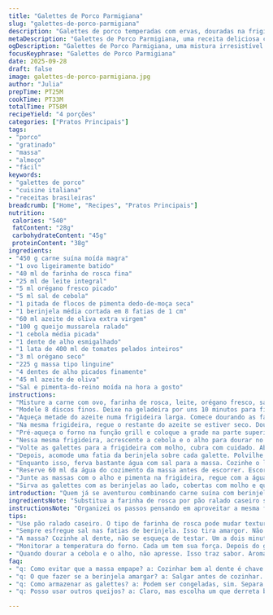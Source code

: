 ```yaml
---
title: "Galettes de Porco Parmigiana"
slug: "galettes-de-porco-parmigiana"
description: "Galettes de porco temperadas com ervas, douradas na frigideira, cobertas com fatias de berinjela e queijo gratinado, acompanhadas de molho de tomate rápido e linguine ao alho. Ajustes nas quantidades e passos para mais sabor e textura, incluindo troca da salsa pelo orégano fresco e pitada extra de calor. Técnica focada em reconhecer o ponto certo pelo aroma e aparência, além de dicas para evitar berinjela amarga ou massa empapada. Receita com toque mediterrâneo e jeito brasileiro, prática e saborosa para o dia a dia."
metaDescription: "Galettes de Porco Parmigiana, uma receita deliciosa com carne suína, berinjela. Prática para o dia a dia e cheia de sabor."
ogDescription: "Galettes de Porco Parmigiana, uma mistura irresistível de sabores. Carne suína, berinjela e queijo gratinado. Ótima opção para almoços!"
focusKeyphrase: "Galettes de Porco Parmigiana"
date: 2025-09-28
draft: false
image: galettes-de-porco-parmigiana.jpg
author: "Julia"
prepTime: PT25M
cookTime: PT33M
totalTime: PT58M
recipeYield: "4 porções"
categories: ["Pratos Principais"]
tags:
- "porco"
- "gratinado"
- "massa"
- "almoço"
- "fácil"
keywords:
- "galettes de porco"
- "cuisine italiana"
- "receitas brasileiras"
breadcrumb: ["Home", "Recipes", "Pratos Principais"]
nutrition: 
 calories: "540"
 fatContent: "28g"
 carbohydrateContent: "45g"
 proteinContent: "38g"
ingredients:
- "450 g carne suína moída magra"
- "1 ovo ligeiramente batido"
- "40 ml de farinha de rosca fina"
- "25 ml de leite integral"
- "5 ml orégano fresco picado"
- "5 ml sal de cebola"
- "1 pitada de flocos de pimenta dedo-de-moça seca"
- "1 berinjela média cortada em 8 fatias de 1 cm"
- "60 ml azeite de oliva extra virgem"
- "100 g queijo mussarela ralado"
- "1 cebola média picada"
- "1 dente de alho esmigalhado"
- "1 lata de 400 ml de tomates pelados inteiros"
- "3 ml orégano seco"
- "225 g massa tipo linguine"
- "4 dentes de alho picados finamente"
- "45 ml azeite de oliva"
- "Sal e pimenta-do-reino moída na hora a gosto"
instructions:
- "Misture a carne com ovo, farinha de rosca, leite, orégano fresco, sal de cebola e a pimenta seca. Tempere com pimenta-do-reino moída na hora. Trabalhe a massa até ficar homogênea, sem compactar demais ou ela vai ficar pesada."
- "Modele 8 discos finos. Deixe na geladeira por uns 10 minutos para firmar e não desmanchar durante o cozimento."
- "Aqueça metade do azeite numa frigideira larga. Comece dourando as fatias de berinjela em fogo médio-alto. Dois minutos de cada lado, elas precisam ficar com marca de grelha e macias, mas firmes. Salpique sal grosso para tirar amargor. Reserve numa travessa forrada com papel absorvente."
- "Na mesma frigideira, regue o restante do azeite se estiver seco. Doure rapidamente as galettes de carne, 2 a 3 minutos de cada lado apenas para selar. O interior ficará suculento depois."
- "Pré-aqueça o forno na função grill e coloque a grade na parte superior."
- "Nessa mesma frigideira, acrescente a cebola e o alho para dourar no resto da gordura da carne, mexa até ficar translúcido e perfumado. Então, acrescente os tomates pelados que você esmigalhou com as mãos, o orégano seco e leve para fervura moderada. Deixe reduzir, mexendo de vez em quando, até notar o molho encorpado, isso leva uns 6 minutos."
- "Volte as galettes para a frigideira com molho, cubra com cuidado. Abaixe o fogo e deixe cozinhar coberto por uns 6 minutos, até a carne firmar e absorver o sabor do molho."
- "Depois, acomode uma fatia da berinjela sobre cada galette. Polvilhe generosamente com o queijo mussarela e leve ao grill do forno por uns 6 minutos ou até gratinar e dourar. Não tire o olho para não queimar o queijo."
- "Enquanto isso, ferva bastante água com sal para a massa. Cozinhe o linguine até ficar al dente, teste puxando um para sentir resistência, cerca de 8 a 9 minutos."
- "Reserve 60 ml da água do cozimento da massa antes de escorrer. Escorra bem, volte a massa para a panela. Aqueça o azeite numa frigideira, doure o alho junto com uma pitada de flocos de pimenta dedo-de-moça, cuidado para não queimar e ficar amargo."
- "Junte as massas com o alho e pimenta na frigideira, regue com a água reservada, mexa vigorosamente para formar uma leve emulsão que vai envolver as linguines. Corrija o sal se precisar."
- "Sirva as galettes com as berinjelas ao lado, cobertas com molho e queijo gratinado, acompanhadas da massa ao alho quente. Não deixe a massa esperar muito para não empapar."
introduction: "Quem já se aventurou combinando carne suína com berinjela sabe que o resultado pode variar muito. Já testei versões secas demais, outras com queijo que não derretia direito, ou molho ralo demais. Aqui a ideia é um equilíbrio fino entre os temperos aromáticos e a textura que parece mole mas é tenra, o queijo gratinado que traz um toque cremoso e oferece contraste, enquanto o linguine ao alho funciona como um pano de fundo simples que nunca falta nas nossas mesas. Não é só técnica, é um convite para sentir, ouvir o chiado na panela, cheirar o perfume das ervas e da carne no ponto certo, ver o molho espesso e o queijo por cima borbulhar até ficar dourado. A cozinha não espera relógio, presta atenção no visual, no aroma e na textura, senão complica."
ingredientsNote: "Substitua a farinha de rosca por pão ralado caseiro se quiser textura mais rústica; sempre opto pela carne suína magra, ajuda a evitar excesso de gordura na frigideira. O orégano fresco funciona melhor que o seco, mas se não tiver, ajuste a quantidade do seco, pois ele é mais concentrado. A berinjela? Sempre deixo salgar para tirar amargor, assim evita aquele gosto estranho na boca. Se não curtir pimenta, pode trocar pelos flocos de pimenta calabresa ou até colocar uma pitada de páprica doce. O queijo mussarela pode ser o tipo que derrete fácil, como o muçarela fresca, ralada manualmente. Para acelerar, molho de tomate pelado enlatado é prático, mas vale uma passadinha no liquidificador se quiser textura mais suave."
instructionsNote: "Organizei os passos pensando em aproveitar a mesma frigideira para conservar os sabores. Dourar a berinjela primeiro garante aquele toque defumado e evita virar uma mistura encharcada. Não pressione as galettes de carne na frigideira, para não perder suculência. No molho, nada de colocar tudo junto e deixar ferver loucamente; reduza o fogo e mexa para não grudar. Cozinhar a massa al dente exige prova antes do tempo indicado, e a pouca água de cozimento ajuda a dar brilho e liga na massa, o famoso 'toque do chef'. Troquei um pouco do tempo para ajustar o ponto ideal da carne e do queijo gratinado, pois forno e fogão variam muito. Na dúvida, observe: carne firme mas macia no toque, molho com brilho e aroma forte, queijo borbulhando com pontos dourados claros, sem queimar."
tips:
- "Use pão ralado caseiro. O tipo de farinha de rosca pode mudar textura. Mais rústico, mais crocância. Evita aquela mistura chata. Também, carne suína magra é melhor."
- "Sempre esfregue sal nas fatias de berinjela. Isso tira amargor. Não esquece de deixar descansar um pouco. Ajuda a não ficar amarga. Melhor assim, não enjoa."
- "A massa? Cozinhe al dente, não se esqueça de testar. Um a dois minutos antes do que dizem na embalagem. Água de cozimento depois? Brilho e liga na massa, sempre."
- "Monitorar a temperatura do forno. Cada um tem sua força. Depois do gratinado, se não estiver usando uma varinha de temperatura, olhe bem o queijo. Dourado igual espeto."
- "Quando dourar a cebola e o alho, não apresse. Isso traz sabor. Aroma deve encher a cozinha. E quando começar a esfumaçar, atenção. Não queime, fica amargo."
faq:
- "q: Como evitar que a massa empape? a: Cozinhar bem al dente é chave. Sempre teste antes. Além disso, água reservada da massa ajuda. Misture no final."
- "q: O que fazer se a berinjela amargar? a: Salgar antes de cozinhar. Deixar descansar ajuda. Se não gostar, pode adicionar um pouco de açúcar no molho depois."
- "q: Como armazenar as galettes? a: Podem ser congeladas, sim. Separa em porções, colocar em recipientes bem vedados. Ao reaquecer, use forno. Mantém crocância."
- "q: Posso usar outros queijos? a: Claro, mas escolha um que derreta bem. Queijo coalho é bom, com textura. Evita que fique duro. Cheddar pode ser um pouco forte."

---
```

